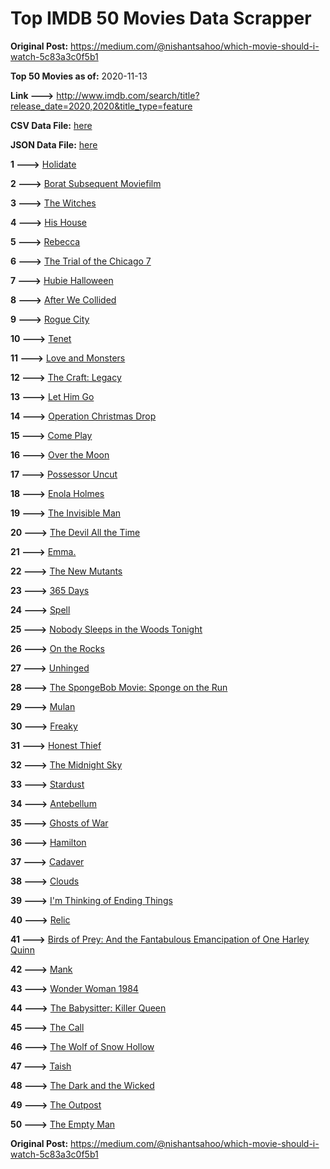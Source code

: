 # Top IMDB 50 Movies Data Scrapper

**Original Post:** https://medium.com/@nishantsahoo/which-movie-should-i-watch-5c83a3c0f5b1

**Top 50 Movies as of:** 2020-11-13

**Link --->** http://www.imdb.com/search/title?release_date=2020,2020&title_type=feature

**CSV Data File:** [here](/Data/data.csv)

**JSON Data File:** [here](/Data/data.json)

**1 --->** [Holidate](https://www.imdb.com/title/tt9866072/?ref_=adv_li_tt)

**2 --->** [Borat Subsequent Moviefilm](https://www.imdb.com/title/tt13143964/?ref_=adv_li_tt)

**3 --->** [The Witches](https://www.imdb.com/title/tt0805647/?ref_=adv_li_tt)

**4 --->** [His House](https://www.imdb.com/title/tt8508734/?ref_=adv_li_tt)

**5 --->** [Rebecca](https://www.imdb.com/title/tt2235695/?ref_=adv_li_tt)

**6 --->** [The Trial of the Chicago 7](https://www.imdb.com/title/tt1070874/?ref_=adv_li_tt)

**7 --->** [Hubie Halloween](https://www.imdb.com/title/tt10682266/?ref_=adv_li_tt)

**8 --->** [After We Collided](https://www.imdb.com/title/tt10362466/?ref_=adv_li_tt)

**9 --->** [Rogue City](https://www.imdb.com/title/tt10127684/?ref_=adv_li_tt)

**10 --->** [Tenet](https://www.imdb.com/title/tt6723592/?ref_=adv_li_tt)

**11 --->** [Love and Monsters](https://www.imdb.com/title/tt2222042/?ref_=adv_li_tt)

**12 --->** [The Craft: Legacy](https://www.imdb.com/title/tt4685762/?ref_=adv_li_tt)

**13 --->** [Let Him Go](https://www.imdb.com/title/tt9340860/?ref_=adv_li_tt)

**14 --->** [Operation Christmas Drop](https://www.imdb.com/title/tt13236566/?ref_=adv_li_tt)

**15 --->** [Come Play](https://www.imdb.com/title/tt8004664/?ref_=adv_li_tt)

**16 --->** [Over the Moon](https://www.imdb.com/title/tt7488208/?ref_=adv_li_tt)

**17 --->** [Possessor Uncut](https://www.imdb.com/title/tt5918982/?ref_=adv_li_tt)

**18 --->** [Enola Holmes](https://www.imdb.com/title/tt7846844/?ref_=adv_li_tt)

**19 --->** [The Invisible Man](https://www.imdb.com/title/tt1051906/?ref_=adv_li_tt)

**20 --->** [The Devil All the Time](https://www.imdb.com/title/tt7395114/?ref_=adv_li_tt)

**21 --->** [Emma.](https://www.imdb.com/title/tt9214832/?ref_=adv_li_tt)

**22 --->** [The New Mutants](https://www.imdb.com/title/tt4682266/?ref_=adv_li_tt)

**23 --->** [365 Days](https://www.imdb.com/title/tt10886166/?ref_=adv_li_tt)

**24 --->** [Spell](https://www.imdb.com/title/tt10736580/?ref_=adv_li_tt)

**25 --->** [Nobody Sleeps in the Woods Tonight](https://www.imdb.com/title/tt11240506/?ref_=adv_li_tt)

**26 --->** [On the Rocks](https://www.imdb.com/title/tt9606374/?ref_=adv_li_tt)

**27 --->** [Unhinged](https://www.imdb.com/title/tt10059518/?ref_=adv_li_tt)

**28 --->** [The SpongeBob Movie: Sponge on the Run](https://www.imdb.com/title/tt4823776/?ref_=adv_li_tt)

**29 --->** [Mulan](https://www.imdb.com/title/tt4566758/?ref_=adv_li_tt)

**30 --->** [Freaky](https://www.imdb.com/title/tt10919380/?ref_=adv_li_tt)

**31 --->** [Honest Thief](https://www.imdb.com/title/tt1838556/?ref_=adv_li_tt)

**32 --->** [The Midnight Sky](https://www.imdb.com/title/tt10539608/?ref_=adv_li_tt)

**33 --->** [Stardust](https://www.imdb.com/title/tt9694312/?ref_=adv_li_tt)

**34 --->** [Antebellum](https://www.imdb.com/title/tt10065694/?ref_=adv_li_tt)

**35 --->** [Ghosts of War](https://www.imdb.com/title/tt6508228/?ref_=adv_li_tt)

**36 --->** [Hamilton](https://www.imdb.com/title/tt8503618/?ref_=adv_li_tt)

**37 --->** [Cadaver](https://www.imdb.com/title/tt11284280/?ref_=adv_li_tt)

**38 --->** [Clouds](https://www.imdb.com/title/tt6473066/?ref_=adv_li_tt)

**39 --->** [I'm Thinking of Ending Things](https://www.imdb.com/title/tt7939766/?ref_=adv_li_tt)

**40 --->** [Relic](https://www.imdb.com/title/tt9072352/?ref_=adv_li_tt)

**41 --->** [Birds of Prey: And the Fantabulous Emancipation of One Harley Quinn](https://www.imdb.com/title/tt7713068/?ref_=adv_li_tt)

**42 --->** [Mank](https://www.imdb.com/title/tt10618286/?ref_=adv_li_tt)

**43 --->** [Wonder Woman 1984](https://www.imdb.com/title/tt7126948/?ref_=adv_li_tt)

**44 --->** [The Babysitter: Killer Queen](https://www.imdb.com/title/tt11024272/?ref_=adv_li_tt)

**45 --->** [The Call](https://www.imdb.com/title/tt12971924/?ref_=adv_li_tt)

**46 --->** [The Wolf of Snow Hollow](https://www.imdb.com/title/tt11140488/?ref_=adv_li_tt)

**47 --->** [Taish](https://www.imdb.com/title/tt10840884/?ref_=adv_li_tt)

**48 --->** [The Dark and the Wicked](https://www.imdb.com/title/tt10229558/?ref_=adv_li_tt)

**49 --->** [The Outpost](https://www.imdb.com/title/tt3833480/?ref_=adv_li_tt)

**50 --->** [The Empty Man](https://www.imdb.com/title/tt5867314/?ref_=adv_li_tt)

**Original Post:** https://medium.com/@nishantsahoo/which-movie-should-i-watch-5c83a3c0f5b1
